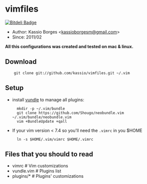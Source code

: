 # vimfiles

[![Bitdeli Badge](https://d2weczhvl823v0.cloudfront.net/kassio/vimfiles/trend.png)](https://bitdeli.com/free "Bitdeli Badge")

* Author: Kassio Borges <<kassioborgesm@gmail.com>>
* Since: 2011/02

<b>All this configurations was created and tested on mac & linux.</b>

## Download

        git clone git://github.com/kassio/vimfiles.git ~/.vim

## Setup

* install [vundle](https://github.com/gmarik/vundle) to manage all plugins:

        mkdir -p ~/.vim/bundle
        git clone https://github.com/Shougo/neobundle.vim ~/.vim/bundle/neobundle.vim
        vim +BundleUpdate +qall

* If your vim version < 7.4 so you'll need the `.vimrc` in you $HOME

        ln -s $HOME/.vim/vimrc $HOME/.vimrc

## Files that you should to read

* vimrc      # Vim customizations
* vundle.vim # Plugins list
* plugins/*  # Plugins' customizations
